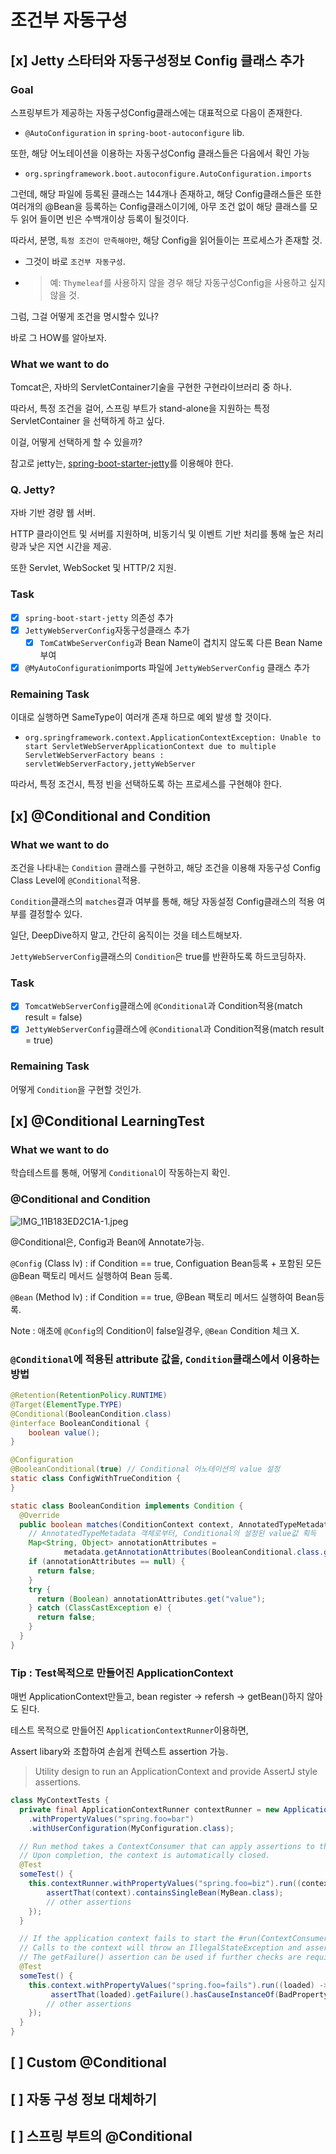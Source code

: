 # 조건부 자동구성

## [x] Jetty 스타터와 자동구성정보 Config 클래스 추가 

### Goal 

스프링부트가 제공하는 자동구성Config클래스에는 대표적으로 다음이 존재한다.
- `@AutoConfiguration` in `spring-boot-autoconfigure` lib.

또한, 해당 어노테이션을 이용하는 자동구성Config 클래스들은 다음에서 확인 가능
- `org.springframework.boot.autoconfigure.AutoConfiguration.imports`

그런데, 해당 파일에 등록된 클래스는 144개나 존재하고, 해당 Config클래스들은 또한 여러개의 @Bean을 등록하는 Config클래스이기에, 아무 조건 없이 해당 클래스를 모두 읽어 들이면 빈은 수백개이상 등록이 될것이다.

따라서, 분명, `특정 조건이 만족해야만`, 해당 Config을 읽어들이는 프로세스가 존재할 것.

- 그것이 바로 `조건부 자동구성`.

- > 예: `Thymeleaf`를 사용하지 않을 경우 해당 자동구성Config을 사용하고 싶지 않을 것.

그럼, 그걸 어떻게 조건을 명시할수 있나?

바로 그 HOW를 알아보자.

### What we want to do 

Tomcat은, 자바의 ServletContainer기술을 구현한 구현라이브러리 중 하나.

따라서, 특정 조건을 걸어, 스프링 부트가 stand-alone을 지원하는 특정 ServletContainer 을 선택하게 하고 싶다.

이걸, 어떻게 선택하게 할 수 있을까?

참고로 jetty는, [spring-boot-starter-jetty](https://docs.spring.io/spring-boot/docs/current/reference/htmlsingle/#using.build-systems.starters)를 이용해야 한다.

### Q. Jetty?

자바 기반 경량 웹 서버.

HTTP 클라이언트 및 서버를 지원하며, 비동기식 및 이벤트 기반 처리를 통해 높은 처리량과 낮은 지연 시간을 제공. 

또한 Servlet, WebSocket 및 HTTP/2 지원.

### Task

- [x] `spring-boot-start-jetty` 의존성 추가
- [x] `JettyWebServerConfig`자동구성클래스 추가
  - [x] `TomCatWbeServerConfig`과 Bean Name이 겹치지 않도록 다른 Bean Name부여
- [x] `@MyAutoConfiguration`imports 파일에 `JettyWebServerConfig` 클래스 추가

### Remaining Task

이대로 실행하면 SameType이 여러개 존재 하므로 예외 발생 할 것이다.

- `org.springframework.context.ApplicationContextException: Unable to start ServletWebServerApplicationContext due to multiple ServletWebServerFactory beans : servletWebServerFactory,jettyWebServer`

따라서, 특정 조건시, 특정 빈을 선택하도록 하는 프로세스를 구현해야 한다.

## [x] @Conditional and Condition 

### What we want to do

조건을 나타내는 `Condition` 클래스를 구현하고,
해당 조건을 이용해 자동구성 Config Class Level에 `@Conditional`적용.

`Condition`클래스의 `matches`결과 여부를 통해, 
해당 자동설정 Config클래스의 적용 여부를 결정할수 있다.

일단, DeepDive하지 말고, 간단히 움직이는 것을 테스트해보자.

`JettyWebServerConfig`클래스의 `Condition`은 true를 반환하도록 하드코딩하자.

### Task

- [x] `TomcatWebServerConfig`클래스에 `@Conditional`과 Condition적용(match result = false)
- [x] `JettyWebServerConfig`클래스에 `@Conditional`과 Condition적용(match result = true)

### Remaining Task

어떻게 `Condition`을 구현할 것인가.

## [x] @Conditional LearningTest

### What we want to do

학습테스트를 통해, 어떻게 `Conditional`이 작동하는지 확인.

### @Conditional and Condition

![IMG_11B183ED2C1A-1.jpeg](..%2Fimage%2FIMG_11B183ED2C1A-1.jpeg)

@Conditional은, Config과 Bean에 Annotate가능.

`@Config` (Class lv) : if Condition == true, Configuation Bean등록 + 포함된 모든 @Bean 팩토리 메서드 실행하여 Bean 등록.

`@Bean` (Method lv) : if Condition == true, @Bean 팩토리 메서드 실행하여 Bean등록.

Note : 애초에 `@Config`의 Condition이 false일경우, `@Bean` Condition 체크 X.

### `@Conditional`에 적용된 attribute 값을, `Condition`클래스에서 이용하는 방법

```java
@Retention(RetentionPolicy.RUNTIME)
@Target(ElementType.TYPE)
@Conditional(BooleanCondition.class)
@interface BooleanConditional {
    boolean value();
}

@Configuration
@BooleanConditional(true) // Conditional 어노테이션의 value 설정
static class ConfigWithTrueCondition {
}

static class BooleanCondition implements Condition {
  @Override
  public boolean matches(ConditionContext context, AnnotatedTypeMetadata metadata) {
    // AnnotatedTypeMetadata 객체로부터, Conditional의 설정된 value값 획득
    Map<String, Object> annotationAttributes = 
            metadata.getAnnotationAttributes(BooleanConditional.class.getName());
    if (annotationAttributes == null) {
      return false;
    }
    try {
      return (Boolean) annotationAttributes.get("value");
    } catch (ClassCastException e) {
      return false;
    }
  }
}
```



### Tip : Test목적으로 만들어진 ApplicationContext

매번 ApplicationContext만들고, bean register -> refersh -> getBean()하지 않아도 된다.

테스트 목적으로 만들어진 `ApplicationContextRunner`이용하면,

Assert libary와 조합하여 손쉽게 컨텍스트 assertion 가능.

> Utility design to run an ApplicationContext and provide AssertJ style assertions. 

```java
class MyContextTests {
  private final ApplicationContextRunner contextRunner = new ApplicationContextRunner()
    .withPropertyValues("spring.foo=bar")
    .withUserConfiguration(MyConfiguration.class);

  // Run method takes a ContextConsumer that can apply assertions to the context. 
  // Upon completion, the context is automatically closed.
  @Test
  someTest() {
    this.contextRunner.withPropertyValues("spring.foo=biz").run((context) -> {
        assertThat(context).containsSingleBean(MyBean.class);
        // other assertions
    });
  }

  // If the application context fails to start the #run(ContextConsumer) method is called with a "failed" application context. 
  // Calls to the context will throw an IllegalStateException and assertions that expect a running context will fail. 
  // The getFailure() assertion can be used if further checks are required on the cause of the failure:
  @Test
  someTest() {
    this.context.withPropertyValues("spring.foo=fails").run((loaded) -> {
         assertThat(loaded).getFailure().hasCauseInstanceOf(BadPropertyException.class);
        // other assertions
    });
  }
}
```



## [ ] Custom @Conditional 

## [ ] 자동 구성 정보 대체하기 

## [ ] 스프링 부트의 @Conditional 
